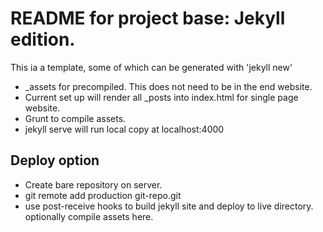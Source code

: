 # README for project base: Jekyll edition.

This ia a template, some of which can be generated with 'jekyll new'

* _assets for precompiled.  This does not need to be in the end website.
* Current set up will render all _posts into index.html for single page website.
* Grunt to compile assets.
* jekyll serve will run local copy at localhost:4000


## <Insert style guide>

## Deploy option
* Create bare repository on server.
* git remote add production git-repo.git
* use post-receive hooks to build jekyll site and deploy to live directory.  optionally compile assets here.